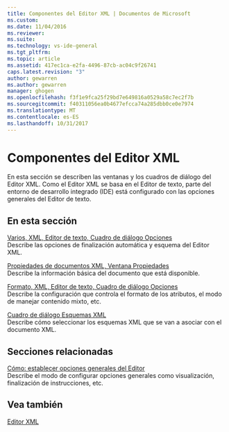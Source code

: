 ```yaml
---
title: Componentes del Editor XML | Documentos de Microsoft
ms.custom: 
ms.date: 11/04/2016
ms.reviewer: 
ms.suite: 
ms.technology: vs-ide-general
ms.tgt_pltfrm: 
ms.topic: article
ms.assetid: 417ec1ca-e2fa-4496-87cb-ac04c9f26741
caps.latest.revision: "3"
author: gewarren
ms.author: gewarren
manager: ghogen
ms.openlocfilehash: f3f1e9fca25f29bd7e649816a0529a58c7ec2f7b
ms.sourcegitcommit: f40311056ea0b4677efcca74a285dbb0ce0e7974
ms.translationtype: MT
ms.contentlocale: es-ES
ms.lasthandoff: 10/31/2017
---
```

# <a name="xml-editor-components"></a>Componentes del Editor XML
En esta sección se describen las ventanas y los cuadros de diálogo del Editor XML. Como el Editor XML se basa en el Editor de texto, parte del entorno de desarrollo integrado (IDE) está configurado con las opciones generales del Editor de texto.  
  
## <a name="in-this-section"></a>En esta sección  
 [Varios, XML, Editor de texto, Cuadro de diálogo Opciones](../xml-tools/miscellaneous-xml-text-editor-options-dialog-box.md)  
 Describe las opciones de finalización automática y esquema del Editor XML.  
  
 [Propiedades de documentos XML, Ventana Propiedades](../xml-tools/xml-document-properties-properties-window.md)  
 Describe la información básica del documento que está disponible.  
  
 [Formato, XML, Editor de texto, Cuadro de diálogo Opciones](../xml-tools/formatting-xml-text-editor-options-dialog-box.md)  
 Describe la configuración que controla el formato de los atributos, el modo de manejar contenido mixto, etc.  
  
 [Cuadro de diálogo Esquemas XML](../xml-tools/xml-schemas-dialog-box.md)  
 Describe cómo seleccionar los esquemas XML que se van a asociar con el documento XML.  
  
## <a name="related-sections"></a>Secciones relacionadas  
 [Cómo: establecer opciones generales del Editor](http://msdn.microsoft.com/en-us/704e4a7b-2162-4bed-8a47-f4f6ffec98c2)  
 Describe el modo de configurar opciones generales como visualización, finalización de instrucciones, etc.  
  
## <a name="see-also"></a>Vea también  
 [Editor XML](../xml-tools/xml-editor.md)